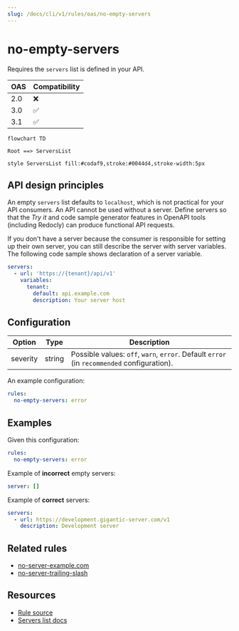 ```yaml
---
slug: /docs/cli/v1/rules/oas/no-empty-servers
---
```


# no-empty-servers

Requires the `servers` list is defined in your API.

| OAS | Compatibility |
| --- | ------------- |
| 2.0 | ❌            |
| 3.0 | ✅            |
| 3.1 | ✅            |

```mermaid
flowchart TD

Root ==> ServersList

style ServersList fill:#codaf9,stroke:#0044d4,stroke-width:5px
```

## API design principles

An empty `servers` list defaults to `localhost`, which is not practical for your API consumers.
An API cannot be used without a server.
Define servers so that the _Try it_ and code sample generator features in OpenAPI tools (including Redocly) can produce functional API requests.

If you don't have a server because the consumer is responsible for setting up their own server, you can still describe the server with server variables.
The following code sample shows declaration of a server variable.

```yaml
servers:
  - url: 'https://{tenant}/api/v1'
    variables:
      tenant:
        default: api.example.com
        description: Your server host
```

## Configuration

| Option   | Type   | Description                                                                                |
| -------- | ------ | ------------------------------------------------------------------------------------------ |
| severity | string | Possible values: `off`, `warn`, `error`. Default `error` (in `recommended` configuration). |

An example configuration:

```yaml
rules:
  no-empty-servers: error
```

## Examples

Given this configuration:

```yaml
rules:
  no-empty-servers: error
```

Example of **incorrect** empty servers:

```yaml
server: []
```

Example of **correct** servers:

```yaml Example
servers:
  - url: https://development.gigantic-server.com/v1
    description: Development server
```

## Related rules

- [no-server-example.com](./no-server-example-com.md)
- [no-server-trailing-slash](./no-server-trailing-slash.md)

## Resources

- [Rule source](https://github.com/Redocly/redocly-cli/blob/main/packages/core/src/rules/oas3/no-empty-servers.ts)
- [Servers list docs](https://redocly.com/docs/openapi-visual-reference/servers/)
